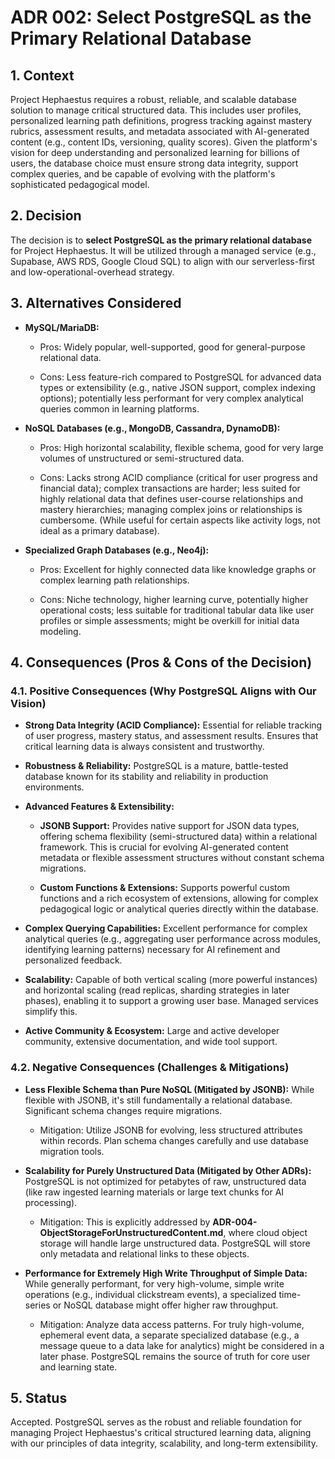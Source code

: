 # ADR 002: Select PostgreSQL as the Primary Relational Database

## 1. Context

Project Hephaestus requires a robust, reliable, and scalable database solution to manage critical structured data. This includes user profiles, personalized learning path definitions, progress tracking against mastery rubrics, assessment results, and metadata associated with AI-generated content (e.g., content IDs, versioning, quality scores). Given the platform's vision for deep understanding and personalized learning for billions of users, the database choice must ensure strong data integrity, support complex queries, and be capable of evolving with the platform's sophisticated pedagogical model.

## 2. Decision

The decision is to **select PostgreSQL as the primary relational database** for Project Hephaestus. It will be utilized through a managed service (e.g., Supabase, AWS RDS, Google Cloud SQL) to align with our serverless-first and low-operational-overhead strategy.

## 3. Alternatives Considered

- **MySQL/MariaDB:**
    
    - Pros: Widely popular, well-supported, good for general-purpose relational data.
        
    - Cons: Less feature-rich compared to PostgreSQL for advanced data types or extensibility (e.g., native JSON support, complex indexing options); potentially less performant for very complex analytical queries common in learning platforms.
        
- **NoSQL Databases (e.g., MongoDB, Cassandra, DynamoDB):**
    
    - Pros: High horizontal scalability, flexible schema, good for very large volumes of unstructured or semi-structured data.
        
    - Cons: Lacks strong ACID compliance (critical for user progress and financial data); complex transactions are harder; less suited for highly relational data that defines user-course relationships and mastery hierarchies; managing complex joins or relationships is cumbersome. (While useful for certain aspects like activity logs, not ideal as a primary database).
        
- **Specialized Graph Databases (e.g., Neo4j):**
    
    - Pros: Excellent for highly connected data like knowledge graphs or complex learning path relationships.
        
    - Cons: Niche technology, higher learning curve, potentially higher operational costs; less suitable for traditional tabular data like user profiles or simple assessments; might be overkill for initial data modeling.
        

## 4. Consequences (Pros & Cons of the Decision)

### 4.1. Positive Consequences (Why PostgreSQL Aligns with Our Vision)

- **Strong Data Integrity (ACID Compliance):** Essential for reliable tracking of user progress, mastery status, and assessment results. Ensures that critical learning data is always consistent and trustworthy.
    
- **Robustness & Reliability:** PostgreSQL is a mature, battle-tested database known for its stability and reliability in production environments.
    
- **Advanced Features & Extensibility:**
    
    - **JSONB Support:** Provides native support for JSON data types, offering schema flexibility (semi-structured data) within a relational framework. This is crucial for evolving AI-generated content metadata or flexible assessment structures without constant schema migrations.
        
    - **Custom Functions & Extensions:** Supports powerful custom functions and a rich ecosystem of extensions, allowing for complex pedagogical logic or analytical queries directly within the database.
        
- **Complex Querying Capabilities:** Excellent performance for complex analytical queries (e.g., aggregating user performance across modules, identifying learning patterns) necessary for AI refinement and personalized feedback.
    
- **Scalability:** Capable of both vertical scaling (more powerful instances) and horizontal scaling (read replicas, sharding strategies in later phases), enabling it to support a growing user base. Managed services simplify this.
    
- **Active Community & Ecosystem:** Large and active developer community, extensive documentation, and wide tool support.
    

### 4.2. Negative Consequences (Challenges & Mitigations)

- **Less Flexible Schema than Pure NoSQL (Mitigated by JSONB):** While flexible with JSONB, it's still fundamentally a relational database. Significant schema changes require migrations.
    
    - Mitigation: Utilize JSONB for evolving, less structured attributes within records. Plan schema changes carefully and use database migration tools.
        
- **Scalability for Purely Unstructured Data (Mitigated by Other ADRs):** PostgreSQL is not optimized for petabytes of raw, unstructured data (like raw ingested learning materials or large text chunks for AI processing).
    
    - Mitigation: This is explicitly addressed by **ADR-004-ObjectStorageForUnstructuredContent.md**, where cloud object storage will handle large unstructured data. PostgreSQL will store only metadata and relational links to these objects.
        
- **Performance for Extremely High Write Throughput of Simple Data:** While generally performant, for very high-volume, simple write operations (e.g., individual clickstream events), a specialized time-series or NoSQL database might offer higher raw throughput.
    
    - Mitigation: Analyze data access patterns. For truly high-volume, ephemeral event data, a separate specialized database (e.g., a message queue to a data lake for analytics) might be considered in a later phase. PostgreSQL remains the source of truth for core user and learning state.
        

## 5. Status

Accepted. PostgreSQL serves as the robust and reliable foundation for managing Project Hephaestus's critical structured learning data, aligning with our principles of data integrity, scalability, and long-term extensibility.
